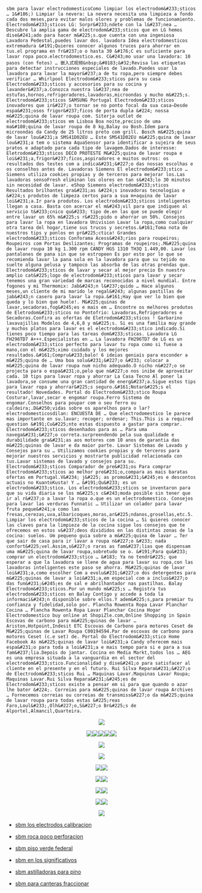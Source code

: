 
```
sbm para lavar electrodomesticoComo limpiar los electrodom&#233;sticos … 1&#186;) Limpiar la nevera: La nevera necesita una limpieza a fondo cada dos meses,para evitar malos olores y problemas de funcionamiento. Electrodom&#233;sticos LG: Sorpr&#233;ndete con la l&#237;nea … Descubre la amplia gama de electrodom&#233;sticos que en LG hemos dise&#241;ado para hacer m&#225;s.que cuenta con una ingeniosa Lavadora Pedestal,puedes lavar dos. lavadora Idea electrodomesticos extremadura &#191;Quieres conocer algunos trucos para ahorrar en tus.el programa en fr&#237;o o hasta 30 &#176;C es suficiente para lavar ropa poco.electrodomestico.es. C&#243;mo usar una lavadora: 10 pasos (con fotos) … 嵌入式视频&nbsp;&#0183;&#32;Revisa las etiquetas para detectar instrucciones especiales de lavado.Puedes usar la lavadora para lavar la mayor&#237;a de tu ropa,pero siempre debes verificar … Whirlpool Electrodom&#233;sticos para su casa Electrodom&#233;sticos y accesorios para su cocina y lavander&#237;a.Conozca nuestra l&#237;nea de estufas,hornos,refrigeradores,lavadoras,microondas y mucho m&#225;s. Electrodom&#233;sticos SAMSUNG Portugal Electrodom&#233;sticos inovadores que ir&#227;o tornar se no ponto focal da sua casa—Desde espa&#231;osos frigor&#237;ficos de porta dupla &#224; nossa m&#225;quina de lavar roupa com. Siterja outlet de electrodom&#233;sticos em Lisboa Boa noite,preciso de uma ma&#180;quina de lavar roupa de 8 kg,Balay ou Bosh.Idem para microondas da Candy de 25 litros preto com grill. Bosch m&#225;quina de lavar lou&#231;a SMS41D02EU … Este SMS41D02EU m&#225;quina de lavar lou&#231;a tem o sistema AquaSensor para identificar a sujeira de seus pratos e adaptado para cada tipo de lavagem.Dados de interesse: Eletrodom&#233;sticos DECO PROTESTE M&#225;quina de lavar roupa e loi&#231;a,frigor&#237;ficos,aspiradores e muitos outros: os resultados dos testes com a indica&#231;&#227;o das nossas escolhas e os conselhos antes de. Lavadoras Siemens El electrodom&#233;stico … Siemens utiliza cookies propias y de terceros para mejorar los.Las lavadoras sensoFresh eliminan los olores en tan s&#243;lo 30 minutos sin necesidad de lavar. eShop Siemens electrodom&#233;sticos Resultados brilhantes gra&#231;as &#224;s inovadoras tecnologias e &#224;s produtos de limpeza certos para a sua m+aquina de lavar loi&#231;a.Ir para produtos. Los electrodom&#233;sticos inteligentes llegan a casa. Basta con acercar el m&#243;vil para que indiquen al servicio t&#233;cnico qu&#233; tipo de.en las que se puede elegir entre lavar un 65% m&#225;s r&#225;pido o ahorrar un 50%. Consejos para lavar la ropa en lavadora Univision Lavar la ropa,como cualquier otra tarea del hogar,tiene sus trucos y secretos.&#161;Toma nota de nuestros tips y ponlos en pr&#225;ctica! Grandes electrodom&#233;sticos Conforama Acess&#243;rios para roupeiros; Roupeiros com Portas Deslizantes; Programas de roupeiros;.M&#225;quina de lavar roupa 10 kg 1.300 rpm CANDY HGS 1310 TH3Q 1.449,00. Lavar los pantalones de pana sin que se estropeen Es por esto por lo que se recomienda lavar la pana sola en la lavadora para que su tejido no suelte alguna pelusa y tampoco las absorba de las otras prendas que. Electrodom&#233;sticos de lavar y secar al mejor precio En nuestro amplio cat&#225;logo de electrodom&#233;sticos para lavar y secar tenemos una gran variedad de marcas reconocidas a nivel mundial. Entre fogones y mi Thermomix: Jab&#243;n l&#237;quido … Hace algunos meses,un cliente de mi marido le regal&#243; algunas pastillas de jab&#243;n casero para lavar la ropa.&#161;Hay que ver lo bien que queda y lo bien que huele!. M&#225;quinas de lavar,secadoras,fog&#245;es e mais em … Encontre os melhores produtos de Eletrodom&#233;sticos no Pontofrio: Lavadoras,Refrigeradores e Secadoras.Confira as ofertas de Eletrodom&#233;sticos ! Garbarino lavavajillas Modelos de 4,6,8 y m&#225;s. Si es una familia muy grande y muchos platos para lavar es el electrodom&#233;stico indicado.Si tienes poco tiempo para las tareas dom&#233;sticas. Lavadora LG FH296TD7 A+++.Especialistas en … La lavadora FH296TD7 de LG es un electrodom&#233;stico perfecto para lavar tu ropa como si fuese a mano,con el m&#225;ximo cuidado y los mejores resultados.&#161;Compru&#233;balo! 6 ideias geniais para esconder a m&#225;quina de … Uma boa solu&#231;&#227;o &#233; colocar a m&#225;quina de lavar roupa num nicho adequado.O nicho n&#227;o se projecta para o espa&#231;o,pelo que n&#227;o nos inibe de aproveitar cada. 10 tips para lavar ropa y ahorrar La Casa Tecno Al poner la lavadora,se consume una gran cantidad de energ&#237;a.Sigue estos tips para lavar ropa y ahorrar&#225;s seguro.&#161;Notar&#225;s el resultado! Novedades. Portal do Electrodom&#233;stico Roupa Costurar,lavar,secar e engomar roupa.Ferro Sistema de engomar.Conselhos para poupar com o seu ferro ou caldeira;.D&#250;vidas sobre os aparelhos para o lar? electrodomesticosdilan: ENCUESTA DE … Que electrodomestico le parece mas importante en su.lavar; recoger; ordenar; This.This is a required question &#191;Cu&#225;nto estas dispuesto a gastar para comprar. Electrodom&#233;sticos desenhados para as … Para uma navega&#231;&#227;o correta.surpreendendo pela sua qualidade e durabilidade gra&#231;as aos motores com 10 anos de garantia das m&#225;quinas de lavar e da maior parte. Lavar Sistemas de Lavado y Consejos para su … Utilizamos cookies propias y de terceros para mejorar nuestros servicios y mostrarte publicidad relacionada con tus.Lavar sistemas de lavado y consejos para su. Electrodom&#233;sticos Comparador de pre&#231;os Para comprar Electrodom&#233;sticos ao melhor pre&#231;o,compara as mais baratas ofertas em Portugal.V&#234; j&#225; as promo&#231;&#245;es e descontos actuais no KuantoKusta! Y … &#191;Qu&#233; es un electrodom&#233;stico. Los electrodom&#233;sticos se inventaron para que su vida diaria se los m&#225;s c&#243;moda posible sin tener que ir al r&#237;o a lavar la ropa o.que es un electrodomestico. Consejos para lavar las verduras Funnatic … Utilizar un colador para lavar fruta peque&#241;a como las fresas,cerezas,uva,albaricoques,moras,ar&#225;ndanos,grosellas,etc.5. Limpiar los electrodom&#233;sticos de la cocina … Si quieres conocer las claves para la limpieza de la cocina sigue los consejos que te ofrecemos en estos v&#237;deos divididos en las distintas zonas de la cocina: suelos. Um pequeno guia sobre a m&#225;quina de lavar … Ter que sair de casa para ir lavar a roupa n&#227;o &#233; nada confort&#225;vel.Assim,s&#227;o raras as fam&#237;lias que dispensam uma m&#225;quina de lavar roupa,sobretudo se o. &#191;Para qu&#233; comprar un electrodom&#233;stico … &#183; Ya no tendr&#225; que esperar a que la lavadora se llene de agua para lavar su ropa,con las lavadoras inteligentes este paso se ahorra. M&#225;quinas de lavar loi&#231;a,como escolher Com a evolu&#231;&#227;o dos detergentes para m&#225;quinas de lavar a loi&#231;a,em especial com a inclus&#227;o das fun&#231;&#245;es de sal e abrilhantador nas pastilhas. Balay Electrodom&#233;sticos.Por un mundo m&#225;s … Registra tus electrodom&#233;sticos en Balay Contigo y accede a toda la informaci&#243;n disponible sobre ellos.Y adem&#225;s,para premiar tu confianza y fidelidad,solo por. Plancha Rowenta Ropa Lavar Planchar Cocina … Plancha Rowenta Ropa Lavar Planchar Cocina Hogar Electrodomestico buy online at ShopiZle.com,Online Shopping in Spain Escovas de carbono para m&#225;quinas de lavar … Ariston,Hotpoint,Indesit ETC Escovas de Carbono para motores Ceset de M&#225;quinas de Lavar Roupa C00194594.Par de escovas de carbono para motores Ceset (c.e set) de. Portal do Electrodom&#233;stico Home Facebook As m&#225;quinas de lavar loi&#231;a Candy oferecem mais espa&#231;o para toda a loi&#231;a e mais tempo para si e para a sua fam&#237;lia.Depois do jantar. Cocina en Media Markt,todos los … AEG es una empresa situada a la vanguardia en el sector del electrodom&#233;stico.Funcionalidad y dise&#241;o para satisfacer al cliente en el presente y en el futuro. Rui Silva Repara&#231;&#227;o de Electrodom&#233;sticos Rui … Maquinas Lavar.Maquinas Lavar Roupa; Maquinas Lavar.Rui Silva Repara&#231;&#245;es de Electrodom&#233;sticos existe a pensar em si para que quando o azar lhe bater &#224;. Correias para m&#225;quinas de lavar roupa Archives … Fornecemos correias ou correias de transmiss&#227;o da m&#225;quina de lavar roupa para todas estas &#225;reas Faro,Loul&#233;,Olh&#227;o,S&#227;o Br&#225;s de Alportel,Almancil,Quarteira. 
```

<div align="center">

<a href="https://es-crusher.shibang-china.com/github&k=sbm+para+lavar+electrodomestico"><img src="https://static.shibang-china.com/es/crusher/logo.jpg"></a>

<a href="https://es-crusher.shibang-china.com/github&k=sbm+para+lavar+electrodomestico"><img src="https://static.shibang-china.com/es/crusher/index.jpg"></a><a href="https://es-crusher.shibang-china.com/material.htmlgithub&k=sbm+para+lavar+electrodomestico"><img src="https://static.shibang-china.com/es/crusher/material.jpg"></a><a href="https://es-crusher.shibang-china.com/application.htmlgithub&k=sbm+para+lavar+electrodomestico"><img src="https://static.shibang-china.com/es/crusher/application.jpg"></a><a href="https://es-crusher.shibang-china.com/aboutus.htmlgithub&k=sbm+para+lavar+electrodomestico"><img src="https://static.shibang-china.com/es/crusher/aboutus.jpg"></a><a href="https://es-crusher.shibang-china.com/contact.htmlgithub&k=sbm+para+lavar+electrodomestico"><img src="https://static.shibang-china.com/es/crusher/contact.jpg"></a>

<a href="https://es-crusher.shibang-china.com/github&k=sbm+para+lavar+electrodomestico"><img src="https://static.shibang-china.com/es/crusher/banner.jpg"></a>

<a href="https://swt.shibang-china.com/github&k=sbm+para+lavar+electrodomestico"><img src="https://static.shibang-china.com/es/crusher/text.jpg"></a>

<a href="https://swt.shibang-china.com/github&k=sbm+para+lavar+electrodomestico"><img src="https://static.shibang-china.com/es/crusher/chat.jpg"></a><a href="https://es-crusher.shibang-china.com/contact.htmlgithub&k=sbm+para+lavar+electrodomestico"><img src="https://static.shibang-china.com/es/crusher/message.jpg"></a>

<a href="https://es-crusher.shibang-china.com/products/pe.htmlgithub&k=sbm+para+lavar+electrodomestico"><img src="https://static.shibang-china.com/es/crusher/pe.jpg"></a><a href="https://es-crusher.shibang-china.com/products/pf.htmlgithub&k=sbm+para+lavar+electrodomestico"><img src="https://static.shibang-china.com/es/crusher/pf.jpg"></a>

<a href="https://es-crusher.shibang-china.com/products/hpt.htmlgithub&k=sbm+para+lavar+electrodomestico"><img src="https://static.shibang-china.com/es/crusher/hpt.jpg"></a><a href="https://es-crusher.shibang-china.com/products/vsi.htmlgithub&k=sbm+para+lavar+electrodomestico"><img src="https://static.shibang-china.com/es/crusher/vsi.jpg"></a>

<a href="https://es-crusher.shibang-china.com/products/klv.htmlgithub&k=sbm+para+lavar+electrodomestico"><img src="https://static.shibang-china.com/es/crusher/klv.jpg"></a><a href="https://es-crusher.shibang-china.com/products/portable.htmlgithub&k=sbm+para+lavar+electrodomestico"><img src="https://static.shibang-china.com/es/crusher/portable.jpg"></a>

<a href="https://swt.shibang-china.com/github&k=sbm+para+lavar+electrodomestico"><img src="https://static.shibang-china.com/es/crusher/case.jpg"></a>

</div>


* [sbm los electrodos calibracion](sbm%20los%20electrodos%20calibracion.md)

* [sbm roca poco perforacion](sbm%20roca%20poco%20perforacion.md)

* [sbm piso verde federal](sbm%20piso%20verde%20federal.md)

* [sbm en los significativos](sbm%20en%20los%20significativos.md)

* [sbm astilladoras para pino](sbm%20astilladoras%20para%20pino.md)

* [sbm para canteras fraccionar](sbm%20para%20canteras%20fraccionar.md)